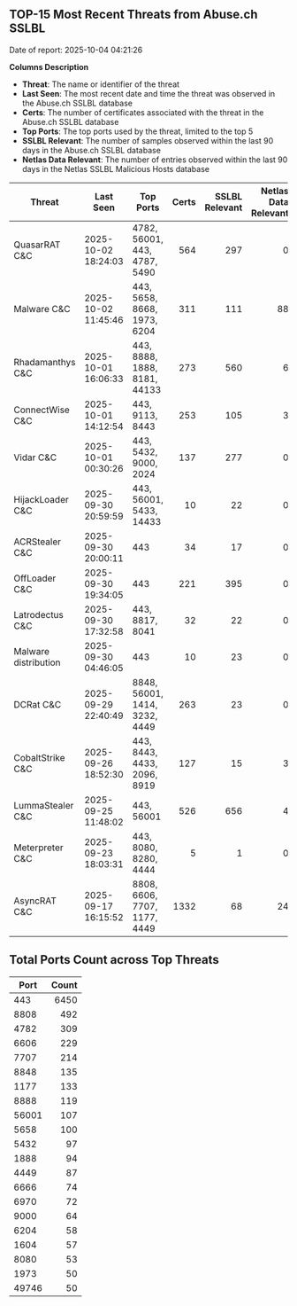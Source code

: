 ## TOP-15 Most Recent Threats from Abuse.ch SSLBL
Date of report: 2025-10-04 04:21:26

**Columns Description**
- **Threat**: The name or identifier of the threat
- **Last Seen**: The most recent date and time the threat was observed in the Abuse.ch SSLBL database
- **Certs**: The number of certificates associated with the threat in the Abuse.ch SSLBL database
- **Top Ports**: The top ports used by the threat, limited to the top 5
- **SSLBL Relevant**: The number of samples observed within the last 90 days in the Abuse.ch SSLBL database
- **Netlas Data Relevant**: The number of entries observed within the last 90 days in the Netlas SSLBL Malicious Hosts database



| Threat                     | Last Seen           | Top Ports          | Certs        | SSLBL Relevant   | Netlas Data Relevant  |
|----------------------------|---------------------|--------------------|-------------:|-----------------:|----------------------:|
| QuasarRAT C&C              | 2025-10-02 18:24:03 | 4782, 56001, 443, 4787, 5490 | 564 | 297 | 0 |
| Malware C&C                | 2025-10-02 11:45:46 | 443, 5658, 8668, 1973, 6204 | 311 | 111 | 88 |
| Rhadamanthys C&C           | 2025-10-01 16:06:33 | 443, 8888, 1888, 8181, 44133 | 273 | 560 | 6 |
| ConnectWise C&C            | 2025-10-01 14:12:54 | 443, 9113, 8443 | 253 | 105 | 3 |
| Vidar C&C                  | 2025-10-01 00:30:26 | 443, 5432, 9000, 2024 | 137 | 277 | 0 |
| HijackLoader C&C           | 2025-09-30 20:59:59 | 443, 56001, 5433, 14433 | 10 | 22 | 0 |
| ACRStealer C&C             | 2025-09-30 20:00:11 | 443 | 34 | 17 | 0 |
| OffLoader C&C              | 2025-09-30 19:34:05 | 443 | 221 | 395 | 0 |
| Latrodectus C&C            | 2025-09-30 17:32:58 | 443, 8817, 8041 | 32 | 22 | 0 |
| Malware distribution       | 2025-09-30 04:46:05 | 443 | 10 | 23 | 0 |
| DCRat C&C                  | 2025-09-29 22:40:49 | 8848, 56001, 1414, 3232, 4449 | 263 | 23 | 0 |
| CobaltStrike C&C           | 2025-09-26 18:52:30 | 443, 8443, 4433, 2096, 8919 | 127 | 15 | 3 |
| LummaStealer C&C           | 2025-09-25 11:48:02 | 443, 56001 | 526 | 656 | 4 |
| Meterpreter C&C            | 2025-09-23 18:03:31 | 443, 8080, 8280, 4444 | 5 | 1 | 0 |
| AsyncRAT C&C               | 2025-09-17 16:15:52 | 8808, 6606, 7707, 1177, 4449 | 1332 | 68 | 24 |

## Total Ports Count across Top Threats
| Port       | Count      |
|------------|-----------:|
| 443 | 6450 |
| 8808 | 492 |
| 4782 | 309 |
| 6606 | 229 |
| 7707 | 214 |
| 8848 | 135 |
| 1177 | 133 |
| 8888 | 119 |
| 56001 | 107 |
| 5658 | 100 |
| 5432 | 97 |
| 1888 | 94 |
| 4449 | 87 |
| 6666 | 74 |
| 6970 | 72 |
| 9000 | 64 |
| 6204 | 58 |
| 1604 | 57 |
| 8080 | 53 |
| 1973 | 50 |
| 49746 | 50 |